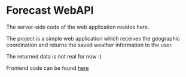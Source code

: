# Forecast WebAPI

The server-side code of the web application resides here.

The project is a simple web application which receives the geographic coordination and returns the saved weather information to the user.

The returned data is not real for now :)

Frontend code can be found [here](https://github.com/Sesota/forecast-ui)
